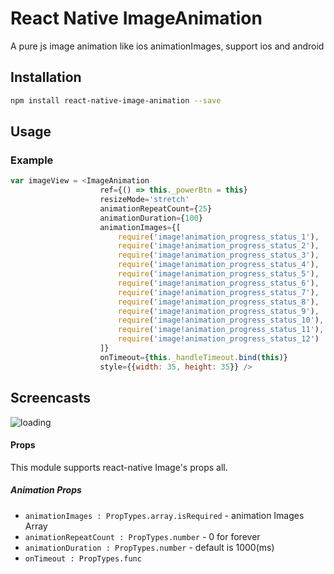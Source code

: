 # React Native ImageAnimation
A pure js image animation like ios animationImages, support ios and android

## Installation
```sh
npm install react-native-image-animation --save
```

## Usage

### Example
```js
var imageView = <ImageAnimation
                    ref={() => this._powerBtn = this}
                    resizeMode='stretch'
                    animationRepeatCount={25}
                    animationDuration={100}
                    animationImages={[
                        require('image!animation_progress_status_1'),
                        require('image!animation_progress_status_2'),
                        require('image!animation_progress_status_3'),
                        require('image!animation_progress_status_4'),
                        require('image!animation_progress_status_5'),
                        require('image!animation_progress_status_6'),
                        require('image!animation_progress_status_7'),
                        require('image!animation_progress_status_8'),
                        require('image!animation_progress_status_9'),
                        require('image!animation_progress_status_10'),
                        require('image!animation_progress_status_11'),
                        require('image!animation_progress_status_12')
                    ]}
                    onTimeout={this._handleTimeout.bind(this)}
                    style={{width: 35, height: 35}} />

```

## Screencasts

![loading](https://github.com/remobile/react-native-image-animation/blob/master/screencasts/loading.gif)

#### Props
This module supports react-native Image's props all.
##### Animation Props
- `animationImages : PropTypes.array.isRequired` - animation Images Array
- `animationRepeatCount : PropTypes.number` - 0 for forever
- `animationDuration : PropTypes.number` - default is 1000(ms)
- `onTimeout : PropTypes.func`
